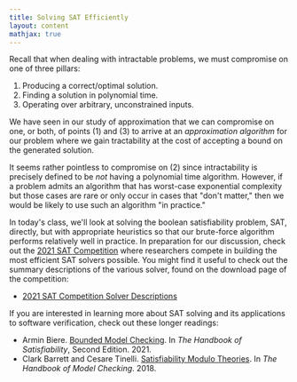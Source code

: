 ```yaml
---
title: Solving SAT Efficiently
layout: content
mathjax: true
---
```


Recall that when dealing with intractable problems, we must compromise on one of three pillars:

1.  Producing a correct/optimal solution.
2.  Finding a solution in polynomial time.
3.  Operating over arbitrary, unconstrained inputs.

We have seen in our study of approximation that we can compromise on one, or both, of points (1) and (3) to arrive at an _approximation algorithm_ for our problem where we gain tractability at the cost of accepting a bound on the generated solution.

It seems rather pointless to compromise on (2) since intractability is precisely defined to be _not_ having a polynomial time algorithm.
However, if a problem admits an algorithm that has worst-case exponential complexity but those cases are rare or only occur in cases that "don't matter," then we would be likely to use such an algorithm "in practice."

In today's class, we'll look at solving the boolean satisfiability problem, $\mathsf{SAT}$, directly, but with appropriate heuristics so that our brute-force algorithm performs relatively well in practice.
In preparation for our discussion, check out the [2021 SAT Competition](https://satcompetition.github.io/2021) where researchers compete in building the most efficient SAT solvers possible.
You might find it useful to check out the summary descriptions of the various solver, found on the download page of the competition:

+   [2021 SAT Competition Solver Descriptions](https://satcompetition.github.io/2021/downloads/SolverDescriptions.tar.xz)

If you are interested in learning more about SAT solving and its applications to software verification, check out these longer readings:

+   Armin Biere. [Bounded Model Checking](http://fmv.jku.at/papers/Biere-SAT-Handbook-2021-BMC-Chapter-Manuscript.pdf). In _The Handbook of Satisfiability_, Second Edition. 2021.
+   Clark Barrett and Cesare Tinelli. [Satisfiability Modulo Theories](https://homepage.cs.uiowa.edu/~tinelli/papers/BarTin-HBMC-18.pdf). In _The Handbook of Model Checking_. 2018.

